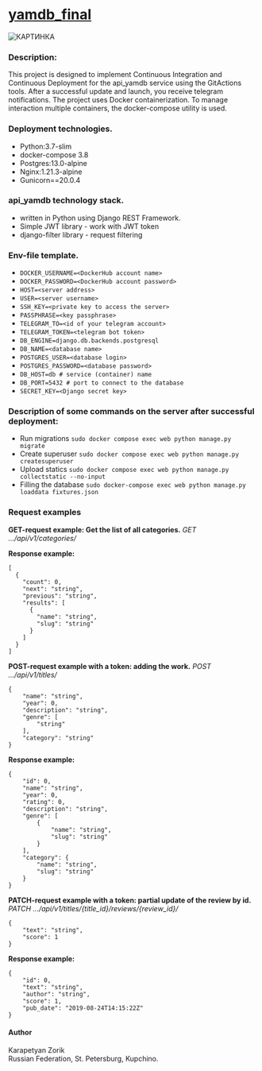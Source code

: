 # [yamdb_final](http://zorik.ddns.net/redoc/)
![КАРТИНКА](https://github.com/Zorik28/yamdb_final/actions/workflows/yamdb_workflow.yml/badge.svg)


### Description:
This project is designed to implement Continuous Integration
and Continuous Deployment for the api_yamdb service using the GitActions tools.
After a successful update and launch, you receive telegram notifications.
The project uses Docker containerization. To manage interaction
multiple containers, the docker-compose utility is used.


### Deployment technologies.
- Python:3.7-slim
- docker-compose 3.8
- Postgres:13.0-alpine
- Nginx:1.21.3-alpine
- Gunicorn==20.0.4


### api_yamdb technology stack.
- written in Python using Django REST Framework.
- Simple JWT library - work with JWT token
- django-filter library - request filtering


### Env-file template.
- ```DOCKER_USERNAME=<DockerHub account name>```
- ```DOCKER_PASSWORD=<DockerHub account password>```
- ```HOST=<server address>```
- ```USER=<server username>```
- ```SSH_KEY=<private key to access the server>```
- ```PASSPHRASE=<key passphrase>```
- ```TELEGRAM_TO=<id of your telegram account>```
- ```TELEGRAM_TOKEN=<telegram bot token>```
- ```DB_ENGINE=django.db.backends.postgresql```
- ```DB_NAME=<database name>```
- ```POSTGRES_USER=<database login>```
- ```POSTGRES_PASSWORD=<database password>```
- ```DB_HOST=db # service (container) name```
- ```DB_PORT=5432 # port to connect to the database```
- ```SECRET_KEY=<Django secret key>```


### Description of some commands on the server after successful deployment:
- Run migrations
```sudo docker compose exec web python manage.py migrate```
- Create superuser
```sudo docker compose exec web python manage.py createsuperuser```
- Upload statics
```sudo docker compose exec web python manage.py collectstatic --no-input```
- Filling the database
```sudo docker-compose exec web python manage.py loaddata fixtures.json```


### Request examples
**GET-request example: Get the list of all categories.**
_GET .../api/v1/categories/_

**Response example:**
```
[
  {
    "count": 0,
    "next": "string",
    "previous": "string",
    "results": [
      {
        "name": "string",
        "slug": "string"
      }
    ]
  }
]
```

**POST-request example with a token: adding the work.**
_POST .../api/v1/titles/_
```
{
    "name": "string",
    "year": 0,
    "description": "string",
    "genre": [
        "string"
    ],
    "category": "string"
}
```
**Response example:**
```
{
    "id": 0,
    "name": "string",
    "year": 0,
    "rating": 0,
    "description": "string",
    "genre": [
        {
            "name": "string",
            "slug": "string"
        }
    ],
    "category": {
        "name": "string",
        "slug": "string"
    }
}
```

**PATCH-request example with a token: partial update of the review by id.**  
_PATCH .../api/v1/titles/{title_id}/reviews/{review_id}/_
```
{
    "text": "string",
    "score": 1
}
```
**Response example:**
```
{
    "id": 0,
    "text": "string",
    "author": "string",
    "score": 1,
    "pub_date": "2019-08-24T14:15:22Z"
}
```


#### Author
Karapetyan Zorik  
Russian Federation, St. Petersburg, Kupchino.